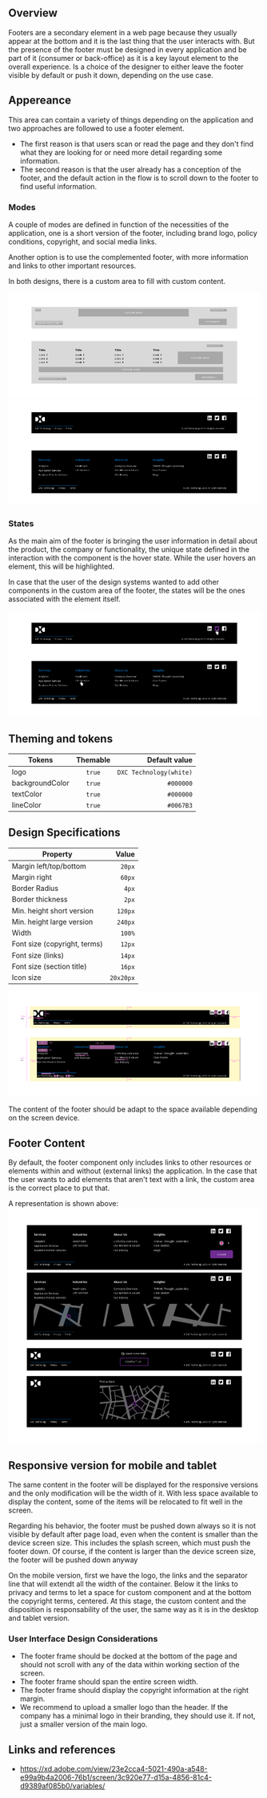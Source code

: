## Overview

Footers are a secondary element in a web page because they usually appear at the bottom and it is the last thing that the user interacts with. But the presence of the footer must be designed in every application and be part of it (consumer or back-office) as it is a key layout element to the overall experience. Is a choice of the designer to either leave the footer visible by default or push it down, depending on the use case.

## Appereance

This area can contain a variety of things depending on the application and two approaches are followed to use a footer element.
- The first reason is that users scan or read the page and they don't find what they are looking for or need more detail regarding some information.
- The second reason is that the user already has a conception of the footer, and the default action in the flow is to scroll down to the footer to find useful information.

### Modes

A couple of modes are defined in function of the necessities of the application, one is a short version of the footer, including brand logo, policy conditions, copyright, and social media links.

Another option is to use the complemented footer, with more information and links to other important resources.

In both designs, there is a custom area to fill with custom content.

![Footer structure example](images/footer_structure.png)
![Footer modes example](images/footer_modes.png)

### States

As the main aim of the footer is bringing the user information in detail about the product, the company or functionality, the unique state defined in the interaction with the component is the hover state. While the user hovers an element, this will be highlighted.

In case that the user of the design systems wanted to add other components in the custom area of the footer, the states will be the ones associated with the element itself.

![Footer modes example](images/footer_states.png)

## Theming and tokens

| Tokens        | Themable      | Default value |
| ------------- |:-------------:| -------------:|
| logo          | `true`        | `DXC Technology(white)` |
| backgroundColor      | `true` | `#000000`|
| textColor      | `true` | `#000000`  |
| lineColor | `true`     | `#0067B3`  |

## Design Specifications

| Property           | Value|
|--------------------|------:|
| Margin left/top/bottom | `20px` |
| Margin right | `60px` |
| Border Radius | `4px` |
| Border thickness| `2px` |
| Min. height short version| `120px` |
| Min. height large version| `240px` |
| Width| `100%` |
| Font size (copyright, terms)| `12px` |
| Font size (links)| `14px` |
| Font size (section title)| `16px` |
| Icon size | `20x20px` |

![Footer modes example](images/footer_specs.png)

The content of the footer should be adapt to the space available depending on the screen device.

## Footer Content

By default, the footer component only includes links to other resources or elements within and without (external links) the application.
In the case that the user wants to add elements that aren't text with a link, the custom area is the correct place to put that.

A representation is shown above:
![Footer with button and label as custom content](images/footer_custom_1.png)

## Responsive version for mobile and tablet

The same content in the footer will be displayed for the responsive versions and the only modification will be the width of it. With less space available to display the content, some of the items will be relocated to fit well in the screen. 

Regarding his behavior, the footer must be pushed down always so it is not visible by default after page load, even when the content is smaller than the device screen size. This includes the splash screen, which must push the footer down. Of course, if the content is larger than the device screen size, the footer will be pushed down anyway 

On the mobile version, first we have the logo, the links and the separator line that will extendt all the width of the container. Below it the links to privacy and terms to let a space for custom component and at the bottom the copyright terms, centered.
At this stage, the custom content and the disposition is responsability of the user, the same way as it is in the desktop and tablet version.

### User Interface Design Considerations

- The footer frame should be docked at the bottom of the page and should not scroll with any of the data within working section of the screen.
- The footer frame should span the entire screen width.
- The footer frame should display the copyright information at the right margin.
- We recommend to upload a smaller logo than the header. If the company has a minimal logo in their branding, they should use it. If not, just a smaller version of the main logo.


## Links and references

- https://xd.adobe.com/view/23e2cca4-5021-490a-a548-e99a9b4a2006-76b1/screen/3c920e77-d15a-4856-81c4-d9389af085b0/variables/